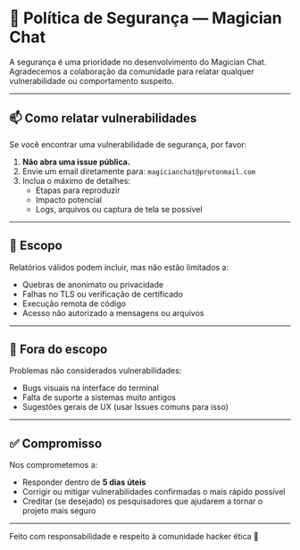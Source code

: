 # 🔐 Política de Segurança — Magician Chat

A segurança é uma prioridade no desenvolvimento do Magician Chat.  
Agradecemos a colaboração da comunidade para relatar qualquer vulnerabilidade ou comportamento suspeito.

---

## 📫 Como relatar vulnerabilidades

Se você encontrar uma vulnerabilidade de segurança, por favor:

1. **Não abra uma issue pública.**
2. Envie um email diretamente para: `magicianchat@protonmail.com`
3. Inclua o máximo de detalhes:
   - Etapas para reproduzir
   - Impacto potencial
   - Logs, arquivos ou captura de tela se possível

---

## 🔐 Escopo

Relatórios válidos podem incluir, mas não estão limitados a:

- Quebras de anonimato ou privacidade
- Falhas no TLS ou verificação de certificado
- Execução remota de código
- Acesso não autorizado a mensagens ou arquivos

---

## 🚫 Fora do escopo

Problemas não considerados vulnerabilidades:

- Bugs visuais na interface do terminal
- Falta de suporte a sistemas muito antigos
- Sugestões gerais de UX (usar Issues comuns para isso)

---

## ✅ Compromisso

Nos comprometemos a:

- Responder dentro de **5 dias úteis**
- Corrigir ou mitigar vulnerabilidades confirmadas o mais rápido possível
- Creditar (se desejado) os pesquisadores que ajudarem a tornar o projeto mais seguro

---

Feito com responsabilidade e respeito à comunidade hacker ética 🖤
